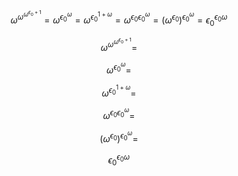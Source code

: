 $$ \omega ^{\omega ^{\omega ^{\epsilon _0 + 1}}} = \omega ^{\epsilon _0 ^{\omega }} = \omega ^{\epsilon _0 ^{1 + \omega }} = \omega ^{\epsilon _0 \epsilon _0 ^{\omega }} = (\omega ^{\epsilon _0}) ^{\epsilon _0 ^{\omega }} = \epsilon _0 ^{\epsilon _0} ^{\omega } $$

$$ \omega ^{\omega ^{\omega ^{\epsilon _0 + 1}}} = $$ 

$$\omega ^{\epsilon _0 ^{\omega }} = $$

$$ \omega ^{\epsilon _0 ^{1 + \omega }} = $$

$$ \omega ^{\epsilon _0 \epsilon _0 ^{\omega }} = $$

$$ (\omega ^{\epsilon _0}) ^{\epsilon _0 ^{\omega }} = $$

$$ \epsilon _0 ^{\epsilon _0} ^{\omega } $$